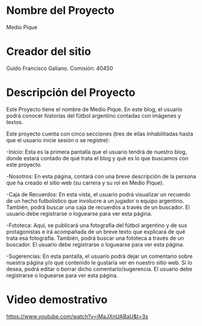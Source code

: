 # Nombre del Proyecto

Medio Pique

# Creador del sitio

Guido Francisco Galiano. Comisión: 40450

# Descripción del Proyecto

Este Proyecto tiene el nombre de Medio Pique. En este blog, el usuario podrá conocer historias del fútbol argentino contadas con imágenes y textos.

Este proyecto cuenta con cinco secciones (tres de ellas inhabilitadas hasta que el usuario inicie sesión o se registre): 

-Inicio: Esta es la primera pantalla que el usuario tendrá de nuestro blog, donde estará contado de qué trata el blog y qué es lo que buscamos con este proyecto. 

-Nosotros: En esta página, contará con una breve descripción de la persona que ha creado el sitio web (su carrera y su rol en Medio Pique).

-Caja de Recuerdos: En esta vista, el usuario podrá visualizar un recuerdo de un hecho futbolístico que involucre a un jugador o equipo argentino. También, podrá buscar una caja de recuerdos a través de un buscador. El usuario debe registrarse o loguearse para ver esta página.

-Fototeca: Aquí, se publicará una fotografía del fútbol argentino y de sus protagonistas e irá acompañada de un breve texto que explicará de qué trata esa fotografía. También, podrá buscar una fototeca a través de un buscador. El usuario debe registrarse o loguearse para ver esta página.

-Sugerencias: En esta pantalla, el usuario podrá dejar un comentario sobre nuestra página y/o qué contenido le gustaría ver en nuestro sitio web. Si lo desea, podrá editar o borrar dicho comentario/sugerencia. El usuario debe registrarse o loguearse para ver esta página.

# Video demostrativo

https://www.youtube.com/watch?v=iMaJXnUABaU&t=3s
